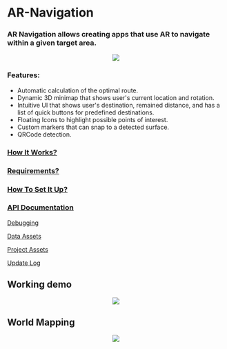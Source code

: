 # AR-Navigation

### AR Navigation allows creating apps that use AR to navigate within a given target area. 

 <p align="center">
  <img src="https://github.com/nesseratious/AR-Navigation/blob/master/Images/1_rescaled.png" />
</p>

### Features:
- Automatic calculation of the optimal route.
- Dynamic 3D minimap that shows user's current location and rotation.
- Intuitive UI that shows user's destination, remained distance, and has a list of quick buttons for predefined destinations.
- Floating Icons to highlight possible points of interest.
- Custom markers that can snap to a detected surface.
- QRCode detection. 

 ### [How It Works?](https://github.com/nesseratious/AR-Navigation/blob/master/Documentation/How-It-Works.md)
 
 ### [Requirements?](https://github.com/nesseratious/AR-Navigation/blob/master/Documentation/Requirements.md)
 
 ### [How To Set It Up?](https://github.com/nesseratious/AR-Navigation/blob/master/Documentation/AR-Navigation-How-To-Set-It-Up.md)
 
 ### [API Documentation](https://github.com/nesseratious/AR-Navigation/blob/master/API/API.md)
 
 [Debugging](https://github.com/nesseratious/AR-Navigation/blob/master/Documentation/Debug.md)

 [Data Assets](https://github.com/nesseratious/AR-Navigation/blob/master/API/DataAssets.md)
 
 [Project Assets](https://github.com/nesseratious/AR-Navigation/blob/master/API/ProjectAssets.md)
 
 [Update Log](https://github.com/nesseratious/AR-Navigation/blob/master/UpdateLog.md)
 
## Working demo
 <p align="center">
  <img src="https://github.com/nesseratious/AR-Navigation-Documentation/blob/master/Images/RPReplay_Final1579278581.gif" />
</p>
 
## World Mapping
<p align="center">
  <img src="https://github.com/nesseratious/AR-Navigation-Documentation/blob/master/Images/RPReplay_Final1579277884.gif" />
</p>
